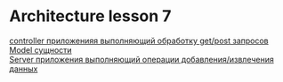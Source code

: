 # Architecture lesson 7
<a href="https://github.com/Kulik129/Architecture/blob/master/src/main/java/com/example/HW7/controllers/MainController.java">controller приложенияя выполняющий обработку get/post запросов</a><br>
<a href="https://github.com/Kulik129/Architecture/blob/master/src/main/java/com/example/HW7/models/Employ.java">Model сущности</a><br>
<a href="https://github.com/Kulik129/Architecture/blob/master/src/main/java/com/example/HW7/server/EmployService.java">Server приложения выполняющий операции добавления/извлечения данных</a><br>
 
